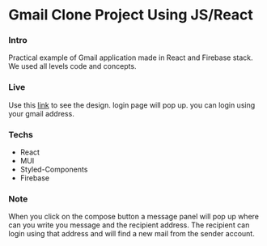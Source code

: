 # Gmail Clone Project Using JS/React



### Intro
Practical example of Gmail application made in React and Firebase stack. We used all levels code and concepts.

### Live
Use this [link](https://react-clone-43589.web.app/) to see the design. login page will pop up. you can login using your gmail address.


### Techs
- React
- MUI
- Styled-Components 
- Firebase


### Note
When you click on the compose button a message panel will pop up where can you write you message and the recipient address. The recipient can login using that address and will find a new mail from the sender account.
